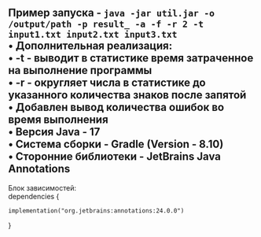 Пример запуска - ```java -jar util.jar -o /output/path -p result_ -a -f -r 2 -t input1.txt input2.txt input3.txt```\
• Дополнительная реализация:\
    • -t - выводит в статистике время затраченное на выполнение программы\
    • -r - округляет числа в статистике до указанного количества знаков после запятой\
    • Добавлен вывод  количества ошибок во время выполнения\
• Версия Java - 17\
• Система сборки - Gradle (Version - 8.10)\
• Сторонние библиотеки - JetBrains Java Annotations
-
Блок зависимостей:\
dependencies {

    implementation("org.jetbrains:annotations:24.0.0")

}
